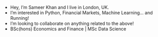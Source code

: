 - Hey, I’m Sameer Khan and I live in London, UK. 
- I’m interested in Python, Financial Markets, Machine Learning... and Running!
- I’m looking to collaborate on anything related to the above!
- BSc(hons) Economics and Finance | MSc Data Science

<!---
skhan59bbk/skhan59bbk is a ✨ special ✨ repository because its `README.md` (this file) appears on your GitHub profile.
You can click the Preview link to take a look at your changes.
--->

